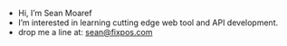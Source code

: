 - Hi, I’m Sean Moaref
- I’m interested in learning cutting edge web tool and API development.
- drop me a line at: sean@fixpos.com

<!---
smoaref/smoaref is a ✨ special ✨ repository because its `README.md` (this file) appears on your GitHub profile.
You can click the Preview link to take a look at your changes.
--->
